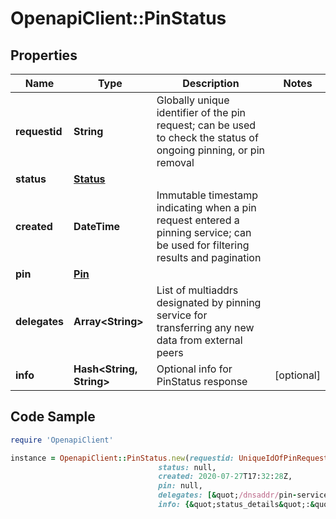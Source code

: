 # OpenapiClient::PinStatus

## Properties

Name | Type | Description | Notes
------------ | ------------- | ------------- | -------------
**requestid** | **String** | Globally unique identifier of the pin request; can be used to check the status of ongoing pinning, or pin removal | 
**status** | [**Status**](Status.md) |  | 
**created** | **DateTime** | Immutable timestamp indicating when a pin request entered a pinning service; can be used for filtering results and pagination | 
**pin** | [**Pin**](Pin.md) |  | 
**delegates** | **Array&lt;String&gt;** | List of multiaddrs designated by pinning service for transferring any new data from external peers | 
**info** | **Hash&lt;String, String&gt;** | Optional info for PinStatus response | [optional] 

## Code Sample

```ruby
require 'OpenapiClient'

instance = OpenapiClient::PinStatus.new(requestid: UniqueIdOfPinRequest,
                                 status: null,
                                 created: 2020-07-27T17:32:28Z,
                                 pin: null,
                                 delegates: [&quot;/dnsaddr/pin-service.example.com&quot;],
                                 info: {&quot;status_details&quot;:&quot;Queue position: 7 of 9&quot;})
```


